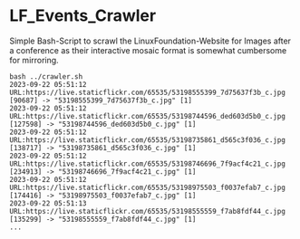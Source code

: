 # LF_Events_Crawler
Simple Bash-Script to scrawl the LinuxFoundation-Website for Images after a conference as their interactive mosaic format is somewhat cumbersome for mirroring.

```
bash ../crawler.sh 
2023-09-22 05:51:12 URL:https://live.staticflickr.com/65535/53198555399_7d75637f3b_c.jpg [90687] -> "53198555399_7d75637f3b_c.jpg" [1]
2023-09-22 05:51:12 URL:https://live.staticflickr.com/65535/53198744596_ded603d5b0_c.jpg [127598] -> "53198744596_ded603d5b0_c.jpg" [1]
2023-09-22 05:51:12 URL:https://live.staticflickr.com/65535/53198735861_d565c3f036_c.jpg [138717] -> "53198735861_d565c3f036_c.jpg" [1]
2023-09-22 05:51:12 URL:https://live.staticflickr.com/65535/53198746696_7f9acf4c21_c.jpg [234913] -> "53198746696_7f9acf4c21_c.jpg" [1]
2023-09-22 05:51:12 URL:https://live.staticflickr.com/65535/53198975503_f0037efab7_c.jpg [174416] -> "53198975503_f0037efab7_c.jpg" [1]
2023-09-22 05:51:13 URL:https://live.staticflickr.com/65535/53198555559_f7ab8fdf44_c.jpg [135299] -> "53198555559_f7ab8fdf44_c.jpg" [1]
...
```
